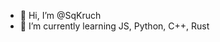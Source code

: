 - 👋 Hi, I’m @SqKruch
- 🌱 I’m currently learning JS, Python, C++, Rust 

<!---
SqKruch/SqKruch is a ✨ special ✨ repository because its `README.md` (this file) appears on your GitHub profile.
You can click the Preview link to take a look at your changes.
--->
